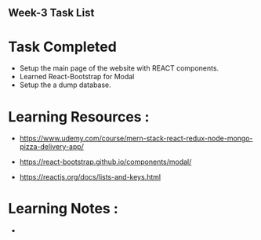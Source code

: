 ## Week-3 Task List

# Task Completed 

- Setup the main page of the website with REACT components.
- Learned React-Bootstrap for Modal
- Setup the a dump database.

# Learning Resources :

- https://www.udemy.com/course/mern-stack-react-redux-node-mongo-pizza-delivery-app/

- https://react-bootstrap.github.io/components/modal/

- https://reactjs.org/docs/lists-and-keys.html

# Learning Notes :

- 

